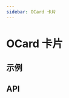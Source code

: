 ```yaml
---
sidebar: OCard 卡片
---
```


# OCard 卡片

## 示例

<!-- @usage cardUsage -->
<!-- @case CardSlot -->

## API

<!-- @api OCard -->
